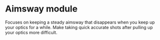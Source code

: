 # Aimsway module

Focuses on keeping a steady aimsway that disappears when you keep up your optics for a while.
Make taking quick accurate shots after pulling up your optics more difficult.